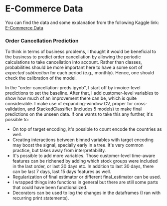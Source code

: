 # E-Commerce Data

You can find the data and some explanation from the following Kaggle link:
[E-Commerce Data](https://www.kaggle.com/datasets/carrie1/ecommerce-data)

### Order Cancellation Prediction

To think in terms of business problems, I thought it would be beneficial to the business to predict order cancellation by allowing the periodic calculations to take cancellation into account. Rather than classes, probabilities should be more important here to have a some sort of *expected subtraction* for each period (e.g., monthly). Hence, one should check the calibration of the model.

In the "order-cancellation-preds.ipynb", I start off by invoice-level predictions to set the baseline. After that, I add customer-level variables to show how much of an improvement there can be, which is quite considerable. I make use of expanding-window CV, proper for cross-validation, and StackedClassifier (includes 5 models) to make final  predictions on the unseen data. If one wants to take this any further, it's possible to:
- On top of target encoding, it's possible to count encode the countries as well.
- Creating interactions between binned variables with target encoding may boost the signal, specially early in a tree. It's very common practice, but takes away from interpretability.
- It's possible to add more variables. Those customer-level time-aware features can be richened by adding which stock groups were included in the last order, or last 30 days etc. In addition to last 30 days, there can be last 7 days, last 15 days features as well.
- Regularization of final estimator or different final_estimator can be used.
- I wrapped things into functions in general but there are still some parts that could have been functionalized.
- Decorators can be used to log the changes in the dataframes (I ran with recurring print statements).